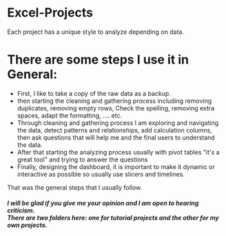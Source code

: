 
# Excel-Projects
Each project has a unique style to analyze depending on data.
<h1>There are some steps I use it in General: </h1> 
<ul>
 <li> First, I like to take a copy of the raw data as a backup.
<li> then starting the cleaning and gathering process including removing duplicates, removing empty rows, Check the spelling, removing extra spaces, adapt the formatting, .... etc.
<li> Through cleaning and gathering process I am exploring and navigating the data, detect patterns and relationships, add calculation columns, then ask questions that will help me and the final users to understand the data.
<li> After that starting the analyzing process usually with pivot tables "it's a great tool" and trying to answer the questions 
<li> Finally, designing the dashboard, it is important to make it dynamic or interactive as possible so usually use slicers and timelines.
</ul>
 That was the general steps that I usually follow.
 <br>
<h5>
I will be glad if you give me your opinion and I am open to hearing criticism.
<br>There are two folders here: one for tutorial projects and the other for my own projects.
</h5>

